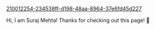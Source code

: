 

[210012254-234538ff-d198-48aa-8964-37e6fd45d227](https://user-images.githubusercontent.com/110844098/236600435-3176f327-5010-410e-8f84-41383ce564d8.gif)


Hi, I am Suraj Mehta! Thanks for checking out this page! 👋



